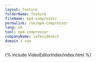 ```yaml
---
layout: feature
folderName: feature
fileName: mp4-compressor
permalink: /uk/mp4-compressor
lang: uk
tool: mp4-compressor
companyName: safevideokit
domain : com
---
```


{% include VideoEditorIndex/index.html %}

   